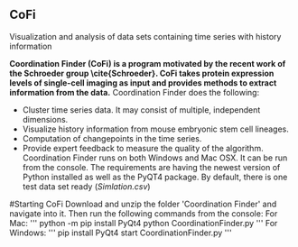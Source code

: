 ## CoFi
Visualization and analysis of data sets containing time series with history information

**Coordination Finder (CoFi) is a program motivated by the recent work of the Schroeder group \cite{Schroeder}. CoFi takes protein expression levels of single-cell imaging as input and provides methods to extract information from the data.**
Coordination Finder does the following:
* Cluster time series data. It may consist of multiple, independent dimensions.
* Visualize history information from mouse embryonic stem cell lineages.
* Computation of changepoints in the time series.
* Provide expert feedback to measure the quality of the algorithm.
Coordination Finder runs on both Windows and Mac OSX. It can be run from the console. The requirements are having the newest version of Python installed as well as the PyQT4 package. By default, there is one test data set ready (*Simlation.csv*)

#Starting CoFi
Download and unzip the folder 'Coordination Finder' and navigate into it. Then run the following commands from the console:
For Mac:
'''
python -m pip install PyQt4
python CoordinationFinder.py
'''
For Windows:
'''
pip install PyQt4
start CoordinationFinder.py
'''

